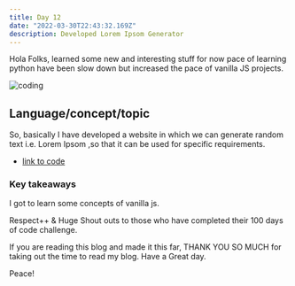 ```yaml
---
title: Day 12
date: "2022-03-30T22:43:32.169Z"
description: Developed Lorem Ipsom Generator
---
```


Hola Folks, learned some new and interesting stuff for now pace of learning python have been slow down but increased the pace of vanilla JS projects.

![coding](./webdev.png)

## Language/concept/topic

So, basically I have developed a website in which we can generate random text i.e. Lorem Ipsom ,so that it can be used for specific requirements.

- [link to code](https://github.com/jay-2000/jsMiniProjects/tree/main/lorem%20ipsom)



### Key takeaways

I got to learn some concepts of vanilla js.




Respect++ & Huge Shout outs to those who have completed their 100 days of code challenge.

If you are reading this blog and made it this far, THANK YOU SO MUCH for taking out the time to read my blog. Have a Great day.

Peace!
